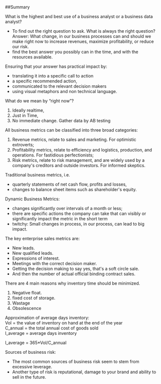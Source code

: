 ##Summary

What is the highest and best use of a business analyst or a business data analyst? 
- To find out the right question to ask.
   What is always the right question? Answer: What change, in our business processes can and should we make right now to increase revenues, maximize profitability, or reduce our risk.
- find the best answer you possibly can in the time, and with the resources available. 

Ensuring that your answer has practical impact by:
- translating it into a specific call to action
- a specific recommended action,
- communicated to the relevant decision makers
- using visual metaphors and non technical language.

What do we mean by “right now”? 

1.	Ideally realtime,
2.	Just in Time,
3.	No immediate change. Gather data by AB testing

All business metrics can be classified into three broad categories:

1.	Revenue metrics, relate to sales and marketing. For optimistic extroverts;
2.	Profitability metrics, relate to efficiency and logistics, production, and operations. For fastidious perfectionists;
3.	Risk metrics, relate to risk management, and are widely used by a company's creditors and outside investors. For informed skeptics.

Traditional business metrics, i.e.
- quarterly statements of net cash flow, profits and losses,
- changes to balance sheet items such as shareholder's equity.

Dynamic Business Metrics:
- changes significantly over intervals of a month or less;
- there are specific actions the company can take that can visibly or significantly impact the metric in the short term
- twitchy: Small changes in process, in our process, can lead to big impact.

The key enterprise sales metrics are:
- New leads.
- New qualified leads.
- Expressions of interest.
- Meetings with the correct decision maker.
- Getting the decision making to say yes, that's a soft circle sale.
- And then the number of actual official binding contract sales.

There are 4 main reasons why inventory time should be minimized.  

1.	Negative float.
2.	fixed cost of storage.
3.	Wastage
4.	Obsolescence

Approximation of average days inventory:  
VoI = the value of inventory on hand at the end of the year  
C_annual = the total annual cost of goods sold  
I_average = average days inventory  

I_average = 365*VoI/C_annual

Sources of business risk:
- The most common sources of business risk seem to stem from excessive leverage. 
- Another type of risk is reputational, damage to your brand and ability to sell in the future. 
